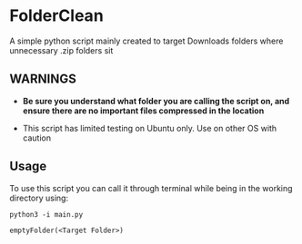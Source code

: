 # FolderClean

A simple python script mainly created to target Downloads folders where unnecessary .zip folders sit

## WARNINGS

* **Be sure you understand what folder you are calling the script on, and ensure there are no important files compressed in the location**

* This script has limited testing on Ubuntu only. Use on other OS with caution

## Usage
To use this script you can call it through terminal while being in the working directory using:

``python3 -i main.py``

``emptyFolder(<Target Folder>)``
